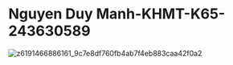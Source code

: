 # Nguyen Duy Manh-KHMT-K65-243630589
![z6191466886161_9c7e8df760fb4ab7f4eb883caa42f0a2](https://github.com/user-attachments/assets/7ecfda04-db3f-4391-96fe-eff750350db4)
